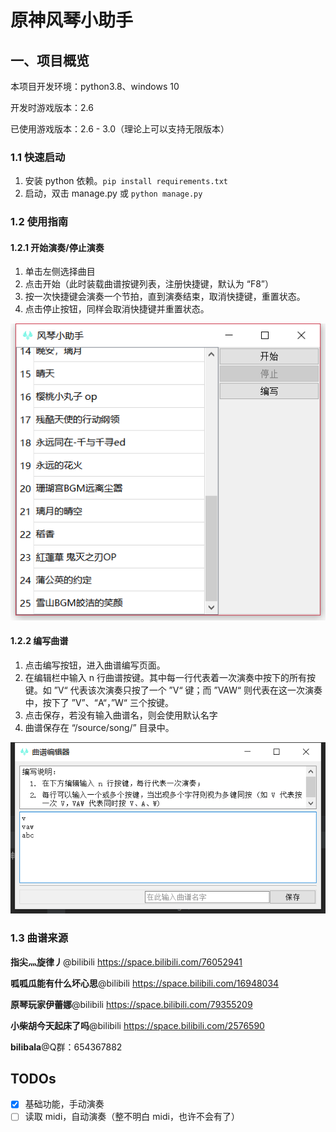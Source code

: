 # 原神风琴小助手

## 一、项目概览

本项目开发环境：python3.8、windows 10

开发时游戏版本：2.6

已使用游戏版本：2.6 - 3.0（理论上可以支持无限版本）

### 1.1 快速启动

1. 安装 python 依赖。`pip install requirements.txt`
2. 启动，双击 manage.py 或  `python manage.py`

### 1.2 使用指南

#### 1.2.1 开始演奏/停止演奏

1. 单击左侧选择曲目
2. 点击开始（此时装载曲谱按键列表，注册快捷键，默认为 “F8”）
3. 按一次快捷键会演奏一个节拍，直到演奏结束，取消快捷键，重置状态。
4. 点击停止按钮，同样会取消快捷键并重置状态。

![image-1](source/mdSource/1.png)

#### 1.2.2 编写曲谱

1. 点击编写按钮，进入曲谱编写页面。
2. 在编辑栏中输入 n 行曲谱按键。其中每一行代表着一次演奏中按下的所有按键。如 ”V“ 代表该次演奏只按了一个 ”V“ 键；而 ”VAW“ 则代表在这一次演奏中，按下了 ”V”、“A“，”W“ 三个按键。
3. 点击保存，若没有输入曲谱名，则会使用默认名字
4. 曲谱保存在 “/source/song/” 目录中。

![image-2](source/mdSource/2.png)

### 1.3 曲谱来源

**指尖灬旋律丿**@bilibili https://space.bilibili.com/76052941

**呱呱瓜能有什么坏心思**@bilibili https://space.bilibili.com/16948034

**原琴玩家伊蕾娜**@bilibili https://space.bilibili.com/79355209

**小柴胡今天起床了吗**@bilibili https://space.bilibili.com/2576590

**bilibala**@Q群：654367882

## TODOs

- [x] 基础功能，手动演奏
- [ ] 读取 midi，自动演奏（整不明白 midi，也许不会有了）